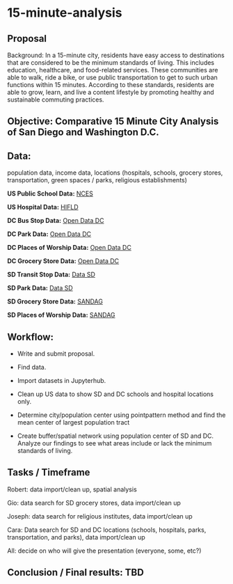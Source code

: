 # 15-minute-analysis

## Proposal

Background:  In a 15-minute city, residents have easy access to destinations that are considered to be the minimum standards of living. This includes education, healthcare, and food-related services. These communities are able to walk, ride a bike, or use public transportation to get to such urban functions within 15 minutes. According to these standards, residents are able to grow, learn, and live a content lifestyle by promoting healthy and sustainable commuting practices.

## Objective: Comparative 15 Minute City Analysis of San Diego and Washington D.C.

## Data:
population data, income data, locations (hospitals, schools, grocery stores, transportation, green spaces / parks, religious establishments)

**US Public School Data:**
[NCES](https://nces.ed.gov/programs/edge/Geographic/SchoolLocations)

**US Hospital Data:**
[HIFLD](https://hifld-geoplatform.opendata.arcgis.com/datasets/75079bdea94743bcaca7b6e833692639/explore?location=38.883755%2C-77.045354%2C11.96)

**DC Bus Stop Data:**
[Open Data DC](https://opendata.dc.gov/datasets/DCGIS::metro-bus-stops/explore?location=38.933986%2C-77.055527%2C10.51) 

**DC Park Data:**
[Open Data DC](https://opendata.dc.gov/datasets/287eaa2ecbff4d699762bbc6795ffdca_9/explore?location=38.933414%2C-77.010985%2C11.04)

**DC Places of Worship Data:**
[Open Data DC](https://opendata.dc.gov/datasets/b134de8f8eaa49499715a38ba97673c8_5/explore?location=38.894665%2C-77.006365%2C12.60)

**DC Grocery Store Data:**
[Open Data DC](https://opendata.dc.gov/datasets/1d7c9d0e3aac49c1aa88d377a3bae430_4/explore)

**SD Transit Stop Data:**
[Data SD](https://data.sandiego.gov/datasets/transit-stops/)

**SD Park Data:**
[Data SD](https://data.sandiego.gov/datasets/park-locations/)

**SD Grocery Store Data:**
[SANDAG](https://rdw.sandag.org/Account/gisdtview?dir=Business)

**SD Places of Worship Data:**
[SANDAG](https://rdw.sandag.org/Account/gisdtview?dir=Place)

## Workflow: 
- Write and submit proposal.

- Find data.

- Import datasets in Jupyterhub.

- Clean up US data to show SD and DC schools and hospital locations only.

- Determine city/population center using pointpattern method and find the mean center of largest population tract

- Create buffer/spatial network using population center of SD and DC. Analyze our findings to see what areas include or lack the minimum standards of living.

## Tasks / Timeframe

Robert: data import/clean up, spatial analysis

Gio: data search for SD grocery stores, data import/clean up

Joseph: data search for religious institutes, data import/clean up

Cara: Data search for SD and DC locations (schools, hospitals, parks, transportation, and parks), data import/clean up

All: decide on who will give the presentation (everyone, some, etc?)

## Conclusion / Final results: TBD



